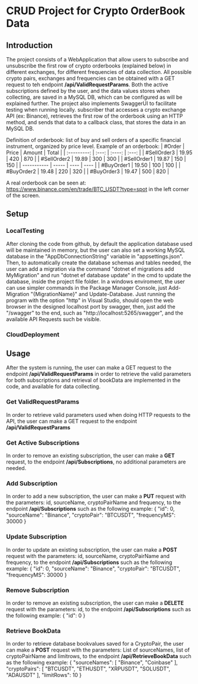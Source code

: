 # CRUD Project for Crypto OrderBook Data

## Introduction
The project consists of a WebApplication that allow users to subscribe and unsubscribe the first row of crypto orderbooks (explained below)
in different exchanges, for different frequencies of data collection. All possible crypto pairs, exchanges and frequencies can be obtained
with a GET request to teh endpoint  **/api/ValidRequestParams**.
Both the active subscriptions defined by the user, and the data values stores when collecting, are saved in a MySQL DB, which can be configured
as will be explained further.
The project also implements SwaggerUI to facilitate testing when running locally.
subscriber that accesses a crypto exchange API (ex: Binance), retrieves the first row of the orderbook using an HTTP method,
and sends that data to a callback class, that stores the data in an MySQL DB.

Definition of orderbook: list of buy and sell orders of a specific financial instrument, organized by price level.
Example of an orderbook:
|    #Order   | Price | Amount | Total |
| :---------: | :---: | :----: | :---: |
| #SellOrder3 | 19.95 |  420   |  870  |
| #SellOrder2 | 19.89 |  300   |  300  |
| #SellOrder1 | 19.87 |  150   |  150  |
| ----------- | ----- |  ----  |  ---- |
| #BuyOrder1  | 19.50 |  100   |  100  |
| #BuyOrder2  | 19.48 |  220   |  320  |
| #BuyOrder3  | 19.47 |  500   |  820  |

A real orderbook can be seen at: https://www.binance.com/en/trade/BTC_USDT?type=spot in the left corner of the screen.


## Setup

### LocalTesting
After cloning the code from github, by default the application database used will be maintained in memory,
but the user can also set a working MySQL database in the "AppDbConnectionString" variable in "appsettings.json".
Then, to automatically create the database schemas and tables needed, the user can add a migration via the command "dotnet ef migrations add MyMigration"
and run "dotnet ef database update" in the cmd to update the database, inside the project file folder.
In a windows enviroment, the user can use simpler commands in the Package Manager Console, just Add-Migration "{MigrationName}" and Update-Database.
Just running the program with the option "http" in Visual Studio, should open the web browser in the designed localhost port by swagger,
then, just add the "/swagger" to the end, such as "http://localhost:5265/swagger", and the available API Requests such be visible.


### CloudDeployment



## Usage
After the system is running, the user can make a GET request to the endpoint **/api/ValidRequestParams** 
in order to retrieve the valid parameters for both subscriptions and retrieval of bookData are implemented in the code, and available for data collecting.

### Get ValidRequestParams
In order to retrieve valid parameters used when doing HTTP requests to the API, the user can make a GET request to the endpoint **/api/ValidRequestParams**

### Get Active Subscriptions
In order to remove an existing subscription, the user can make a **GET** request, to the endpoint **/api/Subscriptions**,
no additional parameters are needed.


### Add Subscription
In order to add a new subscription, the user can make a **PUT** request with the parameters:
id, sourceName, cryptoPairName and frequency, to the endpoint **/api/Subscriptions** such as the following example:
{
  "id": 0,
  "sourceName": "Binance",
  "cryptoPair": "BTCUSDT",
  "frequencyMS": 30000
}

### Update Subscription
In order to update an existing subscription, the user can make a **POST** request with the parameters:
id, sourceName, cryptoPairName and frequency, to the endpoint **/api/Subscriptions** such as the following example:
{
  "id": 0,
  "sourceName": "Binance",
  "cryptoPair": "BTCUSDT",
  "frequencyMS": 30000
}

### Remove Subscription
In order to remove an existing subscription, the user can make a **DELETE** request with the parameters:
id, to the endpoint **/api/Subscriptions** such as the following example:
{
  "id": 0
}


### Retrieve BookData
In order to retrieve database bookvalues saved for a CryptoPair, the user can make a **POST** request with the parameters:
List of sourceNames, list of cryptoPairName and limitrows, to the endpoint **/api/RetrieveBookData** such as the following example:
{
  "sourceNames": [
    "Binance",
    "Coinbase"
  ],
  "cryptoPairs": [
    "BTCUSDT",
    "ETHUSDT",
    "XRPUSDT",
    "SOLUSDT",
    "ADAUSDT"
  ],
  "limitRows": 10
}